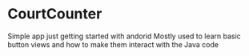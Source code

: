 # CourtCounter

Simple app just getting started with andorid
Mostly used to learn basic button views and how to 
make them interact with the Java code
